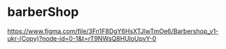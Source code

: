 # barberShop
https://www.figma.com/file/3Fn1F8DgY6HsXTJlwTmOe6/Barbershop_v1-ukr-(Copy)?node-id=0-1&t=rT9NWsQ8HUloUpvY-0
